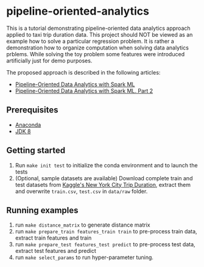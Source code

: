 # pipeline-oriented-analytics

This is a tutorial demonstrating pipeline-oriented data analytics approach applied to taxi trip duration data.
This project should NOT be viewed as an example how to solve a particular regression problem. 
It is rather a demonstration how to organize computation when solving data analytics prblems. While solving the toy problem some features were introduced artificially just for demo purposes.

The proposed approach is described in the following articles:
* [Pipeline-Oriented Data Analytics with Spark ML](https://towardsdatascience.com/pipeline-oriented-data-analytics-with-spark-ml-c664befe1c2d)
* [Pipeline-Oriented Data Analytics with Spark ML. Part 2](https://towardsdatascience.com/pipeline-oriented-data-analytics-with-spark-ml-part-2-3088d7a3c1b5)

## Prerequisites

* [Anaconda](https://www.continuum.io/downloads)
* [JDK 8](https://docs.oracle.com/javase/8/docs/technotes/guides/install/linux_jdk.html)

## Getting started
 
1. Run `make init test` to initialize the conda environment and to launch the tests
2. (Optional, sample datasets are available) Download complete train and test datasets from [Kaggle's New York City Trip Duration](https://www.kaggle.com/c/nyc-taxi-trip-duration/data), extract them and overwrite `train.csv`, `test.csv` in `data/raw` folder.

## Running examples

1. run `make distance_matrix` to generate distance matrix
2. run `make prepare_train features_train train` to pre-process train data, extract train features and train
3. run `make prepare_test features_test predict` to pre-process test data, extract test features and predict
4. run `make select_params` to run hyper-parameter tuning.



